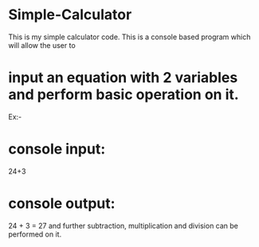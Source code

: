 # Simple-Calculator
This is my simple calculator code.
This is a console based program which will allow the user to 
# input an equation with 2 variables and perform basic operation on it.
Ex:- 
# console input:
24+3
# console output:
24 + 3 = 27
and further subtraction, multiplication and division can be performed on it.
